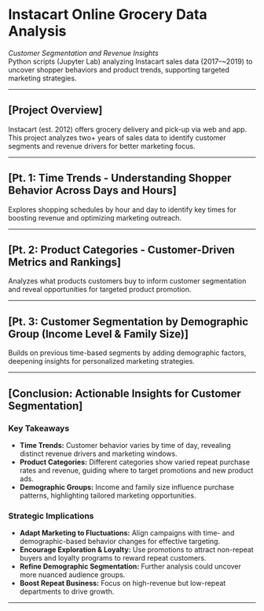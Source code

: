 # Instacart Online Grocery Data Analysis  
*Customer Segmentation and Revenue Insights*  
Python scripts (Jupyter Lab) analyzing Instacart sales data (2017–~2019) to uncover shopper behaviors and product trends, supporting targeted marketing strategies.

---

## [Project Overview] 
Instacart (est. 2012) offers grocery delivery and pick-up via web and app. This project analyzes two+ years of sales data to identify customer segments and revenue drivers for better marketing focus.

---

## [Pt. 1: Time Trends - Understanding Shopper Behavior Across Days and Hours]  
Explores shopping schedules by hour and day to identify key times for boosting revenue and optimizing marketing outreach.

---

## [Pt. 2: Product Categories - Customer-Driven Metrics and Rankings]
Analyzes what products customers buy to inform customer segmentation and reveal opportunities for targeted product promotion.

---

## [Pt. 3: Customer Segmentation by Demographic Group (Income Level & Family Size)]
Builds on previous time-based segments by adding demographic factors, deepening insights for personalized marketing strategies.

---

## [Conclusion: Actionable Insights for Customer Segmentation]

### Key Takeaways  
- **Time Trends:** Customer behavior varies by time of day, revealing distinct revenue drivers and marketing windows.  
- **Product Categories:** Different categories show varied repeat purchase rates and revenue, guiding where to target promotions and new product ads.  
- **Demographic Groups:** Income and family size influence purchase patterns, highlighting tailored marketing opportunities.

### Strategic Implications  
- **Adapt Marketing to Fluctuations:** Align campaigns with time- and demographic-based behavior changes for effective targeting.  
- **Encourage Exploration & Loyalty:** Use promotions to attract non-repeat buyers and loyalty programs to reward repeat customers.  
- **Refine Demographic Segmentation:** Further analysis could uncover more nuanced audience groups.  
- **Boost Repeat Business:** Focus on high-revenue but low-repeat departments to drive growth.

---
